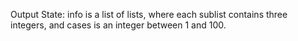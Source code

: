 Output State: info is a list of lists, where each sublist contains three integers, and cases is an integer between 1 and 100.